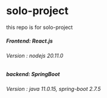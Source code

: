 # solo-project
this repo is for solo-project

##### Frontend: React.js 
######    Version : nodejs 20.11.0
##### backend: SpringBoot
######    Version : java 11.0.15, spring-boot 2.7.5
